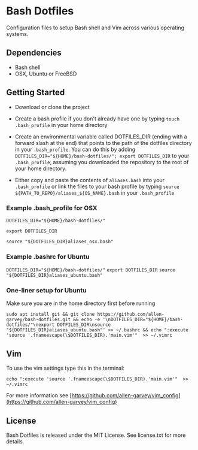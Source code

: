 # Bash Dotfiles

Configuration files to setup Bash shell and Vim across various operating systems.

## Dependencies

* Bash shell
* OSX, Ubuntu or FreeBSD

## Getting Started

* Download or clone the project

* Create a bash profile if you don't already have one by typing `touch .bash_profile` in your home directory

* Create an environmental variable called DOTFILES_DIR (ending with a forward slash at the end) that points to the path of the dotfiles directory in your `.bash_profile`. You can do this by adding `DOTFILES_DIR="${HOME}/bash-dotfiles/"; export DOTFILES_DIR` to your `.bash_profile`, assuming you downloaded the repository to the root of your home directory.

* Either copy and paste the contents of `aliases.bash` into your `.bash_profile` or link the files to your bash profile by typing `source ${PATH_TO_REPO}/aliases_${OS_NAME}.bash` in your `.bash_profile`

### Example .bash_profile for OSX
`DOTFILES_DIR="${HOME}/bash-dotfiles/"`

`export DOTFILES_DIR`

`source "${DOTFILES_DIR}aliases_osx.bash"`

### Example .bashrc for Ubuntu

`DOTFILES_DIR="${HOME}/bash-dotfiles/"`
`export DOTFILES_DIR`
`source "${DOTFILES_DIR}aliases_ubuntu.bash"`

### One-liner setup for Ubuntu

Make sure you are in the home directory first before running

`sudo apt install git && git clone https://github.com/allen-garvey/bash-dotfiles.git && echo -e '\nDOTFILES_DIR="${HOME}/bash-dotfiles/"\nexport DOTFILES_DIR\nsource "${DOTFILES_DIR}aliases_ubuntu.bash"' >> ~/.bashrc && echo ":execute 'source '.fnameescape(\$DOTFILES_DIR).'main.vim'"  >> ~/.vimrc`

## Vim

To use the vim settings type this in the terminal:

`echo ":execute 'source '.fnameescape(\$DOTFILES_DIR).'main.vim'"  >> ~/.vimrc`

For more information see [https://github.com/allen-garvey/vim_config](https://github.com/allen-garvey/vim_config)

## License

Bash Dotfiles is released under the MIT License. See license.txt for more details.